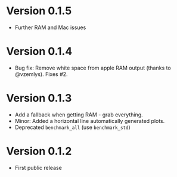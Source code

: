 # Version 0.1.5
  * Further RAM and Mac issues

# Version 0.1.4
  * Bug fix: Remove white space from apple RAM output (thanks to @vzemlys). Fixes #2. 
  
# Version 0.1.3
  * Add a fallback when getting RAM - grab everything.
  * Minor: Added a horizontal line automatically generated plots.
  * Deprecated `benchmark_all` (use `benchmark_std`)

# Version 0.1.2
  * First public release